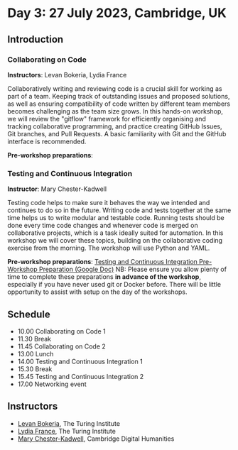 # Day 3: 27 July 2023, Cambridge, UK

## Introduction

### Collaborating on Code

**Instructors**: Levan Bokeria, Lydia France

Collaboratively writing and reviewing code is a crucial skill for working as part of a team. Keeping track of 
outstanding issues and proposed solutions, as well as ensuring compatibility of code written by different team members 
becomes challenging as the team size grows. In this hands-on workshop, we will review the "gitflow" framework for 
efficiently organising and tracking collaborative programming, and practice creating GitHub Issues, Git branches, and 
Pull Requests. A basic familiarity with Git and the GitHub interface is recommended.

**Pre-workshop preparations**: 

### Testing and Continuous Integration

**Instructor**: Mary Chester-Kadwell

Testing code helps to make sure it behaves the way we intended and continues to do so in the future. Writing code and 
tests together at the same time helps us to write modular and testable code. Running tests should be done every time 
code changes and whenever code is merged on collaborative projects, which is a task ideally suited for automation. In 
this workshop we will cover these topics, building on the collaborative coding exercise from the morning. The workshop 
will use Python and YAML.

**Pre-workshop preparations**: [Testing and Continuous Integration Pre-Workshop Preparation (Google Doc)](https://docs.google.com/document/d/1t_MubA1QW8dSDujrj6HIY0dcI6HnuC59Fsooc1oJkWw/edit?usp=sharing)
NB: Please ensure you allow plenty of time to complete these preparations **in advance of the workshop**, especially if you have never used git or Docker before. There will be little opportunity to assist with setup on the day of the workshops. 

## Schedule

- 10.00 Collaborating on Code 1
- 11.30 Break
- 11.45 Collaborating on Code 2
- 13.00 Lunch
- 14.00 Testing and Continuous Integration 1
- 15.30 Break 
- 15.45 Testing and Continuous Integration 2
- 17.00 Networking event

## Instructors

- [Levan Bokeria](https://uk.linkedin.com/in/levan-bokeria1991), The Turing Institute
- [Lydia France](https://www.turing.ac.uk/people/researchers/lydia-france), The Turing Institute
- [Mary Chester-Kadwell](https://www.cdh.cam.ac.uk/about/people/dr-mary-chester-kadwell/), Cambridge Digital Humanities

